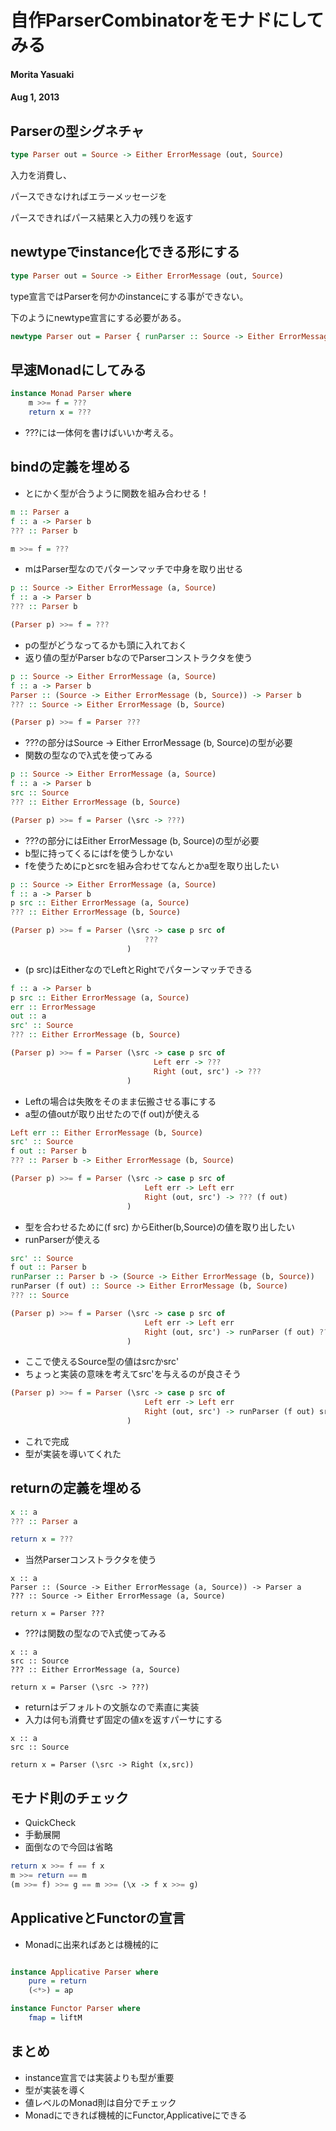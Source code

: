 # 自作ParserCombinatorをモナドにしてみる
#### Morita Yasuaki
#### Aug 1, 2013

## Parserの型シグネチャ

```haskell
type Parser out = Source -> Either ErrorMessage (out, Source) 
```

入力を消費し、

パースできなければエラーメッセージを

パースできればパース結果と入力の残りを返す

## newtypeでinstance化できる形にする

``` haskell
type Parser out = Source -> Either ErrorMessage (out, Source)
```

type宣言ではParserを何かのinstanceにする事ができない。

下のようにnewtype宣言にする必要がある。

``` haskell
newtype Parser out = Parser { runParser :: Source -> Either ErrorMessage (out, Source) }
```

## 早速Monadにしてみる

```haskell
instance Monad Parser where
    m >>= f = ???
    return x = ???
```

- ???には一体何を書けばいいか考える。

## bindの定義を埋める 

- とにかく型が合うように関数を組み合わせる！

```haskell
m :: Parser a
f :: a -> Parser b
??? :: Parser b

m >>= f = ???
```

- mはParser型なのでパターンマッチで中身を取り出せる

```haskell
p :: Source -> Either ErrorMessage (a, Source)
f :: a -> Parser b
??? :: Parser b

(Parser p) >>= f = ???
```

- pの型がどうなってるかも頭に入れておく
- 返り値の型がParser bなのでParserコンストラクタを使う

```haskell
p :: Source -> Either ErrorMessage (a, Source)
f :: a -> Parser b
Parser :: (Source -> Either ErrorMessage (b, Source)) -> Parser b
??? :: Source -> Either ErrorMessage (b, Source)

(Parser p) >>= f = Parser ???
```


- ???の部分はSource -> Either ErrorMessage (b, Source)の型が必要
- 関数の型なのでλ式を使ってみる

```haskell
p :: Source -> Either ErrorMessage (a, Source)
f :: a -> Parser b
src :: Source
??? :: Either ErrorMessage (b, Source)

(Parser p) >>= f = Parser (\src -> ???)
```

- ???の部分にはEither ErrorMessage (b, Source)の型が必要
- b型に持ってくるにはfを使うしかない
- fを使うためにpとsrcを組み合わせてなんとかa型を取り出したい

```haskell
p :: Source -> Either ErrorMessage (a, Source)
f :: a -> Parser b
p src :: Either ErrorMessage (a, Source)
??? :: Either ErrorMessage (b, Source)

(Parser p) >>= f = Parser (\src -> case p src of
                              ???
                          )
```

- (p src)はEitherなのでLeftとRightでパターンマッチできる

```haskell
f :: a -> Parser b
p src :: Either ErrorMessage (a, Source)
err :: ErrorMessage
out :: a
src' :: Source
??? :: Either ErrorMessage (b, Source)

(Parser p) >>= f = Parser (\src -> case p src of
                                Left err -> ???
                                Right (out, src') -> ???
                          )
```

- Leftの場合は失敗をそのまま伝搬させる事にする
- a型の値outが取り出せたので(f out)が使える

```haskell
Left err :: Either ErrorMessage (b, Source)
src' :: Source
f out :: Parser b
??? :: Parser b -> Either ErrorMessage (b, Source)

(Parser p) >>= f = Parser (\src -> case p src of
                              Left err -> Left err
                              Right (out, src') -> ??? (f out)
                          )
```

- 型を合わせるために(f src) からEither(b,Source)の値を取り出したい
- runParserが使える

```haskell
src' :: Source
f out :: Parser b
runParser :: Parser b -> (Source -> Either ErrorMessage (b, Source))
runParser (f out) :: Source -> Either ErrorMessage (b, Source)
??? :: Source

(Parser p) >>= f = Parser (\src -> case p src of
                              Left err -> Left err
                              Right (out, src') -> runParser (f out) ???
                          )
```

- ここで使えるSource型の値はsrcかsrc'
- ちょっと実装の意味を考えてsrc'を与えるのが良さそう

```haskell
(Parser p) >>= f = Parser (\src -> case p src of
                              Left err -> Left err
                              Right (out, src') -> runParser (f out) src'
                          )
```

- これで完成
- 型が実装を導いてくれた

## returnの定義を埋める

```haskell
x :: a
??? :: Parser a

return x = ???
```

- 当然Parserコンストラクタを使う

```
x :: a
Parser :: (Source -> Either ErrorMessage (a, Source)) -> Parser a
??? :: Source -> Either ErrorMessage (a, Source)

return x = Parser ???
```

- ???は関数の型なのでλ式使ってみる

```
x :: a
src :: Source
??? :: Either ErrorMessage (a, Source)

return x = Parser (\src -> ???)
```

- returnはデフォルトの文脈なので素直に実装
- 入力は何も消費せず固定の値xを返すパーサにする

```
x :: a
src :: Source

return x = Parser (\src -> Right (x,src))
```
## モナド則のチェック

- QuickCheck
- 手動展開
- 面倒なので今回は省略

```haskell
return x >>= f == f x
m >>= return == m
(m >>= f) >>= g == m >>= (\x -> f x >>= g)
```

## ApplicativeとFunctorの宣言

- Monadに出来ればあとは機械的に

```haskell

instance Applicative Parser where
    pure = return
    (<*>) = ap

instance Functor Parser where
    fmap = liftM
```

## まとめ

- instance宣言では実装よりも型が重要
- 型が実装を導く
- 値レベルのMonad則は自分でチェック
- Monadにできれば機械的にFunctor,Applicativeにできる
